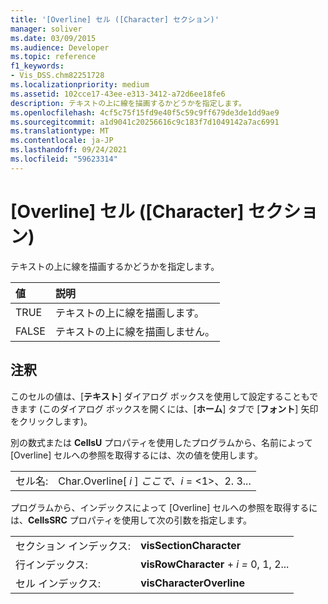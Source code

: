 ```yaml
---
title: '[Overline] セル ([Character] セクション)'
manager: soliver
ms.date: 03/09/2015
ms.audience: Developer
ms.topic: reference
f1_keywords:
- Vis_DSS.chm82251728
ms.localizationpriority: medium
ms.assetid: 102cce17-43ee-e313-3412-a72d6ee18fe6
description: テキストの上に線を描画するかどうかを指定します。
ms.openlocfilehash: 4cf5c75f15fd9e40f5c59c9ff679de3de1dd9ae9
ms.sourcegitcommit: a1d9041c20256616c9c183f7d1049142a7ac6991
ms.translationtype: MT
ms.contentlocale: ja-JP
ms.lasthandoff: 09/24/2021
ms.locfileid: "59623314"
---
```

# <a name="overline-cell-character-section"></a>[Overline] セル ([Character] セクション)

テキストの上に線を描画するかどうかを指定します。
  
|**値**|**説明**|
|:-----|:-----|
|TRUE  <br/> |テキストの上に線を描画します。  <br/> |
|FALSE  <br/> |テキストの上に線を描画しません。  <br/> |
   
## <a name="remarks"></a>注釈

このセルの値は、[**テキスト**] ダイアログ ボックスを使用して設定することもできます (このダイアログ ボックスを開くには、[**ホーム**] タブで [**フォント**] 矢印をクリックします)。 
  
別の数式または **CellsU** プロパティを使用したプログラムから、名前によって [Overline] セルへの参照を取得するには、次の値を使用します。 
  
|||
|:-----|:-----|
|セル名:  <br/> |Char.Overline[ *i*  ]  *ここで、i*  = <1>、2. 3...  <br/> |
   
プログラムから、インデックスによって [Overline] セルへの参照を取得するには、**CellsSRC** プロパティを使用して次の引数を指定します。 
  
|||
|:-----|:-----|
|セクション インデックス:  <br/> |**visSectionCharacter** <br/> |
|行インデックス:  <br/> |**visRowCharacter**  +  *i* *=* 0, 1, 2...  <br/> |
|セル インデックス:  <br/> |**visCharacterOverline** <br/> |
   

